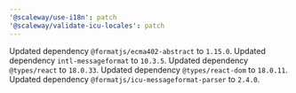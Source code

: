 ```yaml
---
'@scaleway/use-i18n': patch
'@scaleway/validate-icu-locales': patch
---
```


Updated dependency `@formatjs/ecma402-abstract` to `1.15.0`.
Updated dependency `intl-messageformat` to `10.3.5`.
Updated dependency `@types/react` to `18.0.33`.
Updated dependency `@types/react-dom` to `18.0.11`.
Updated dependency `@formatjs/icu-messageformat-parser` to `2.4.0`.
